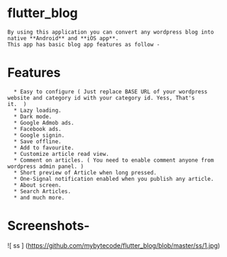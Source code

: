 # flutter_blog
    By using this application you can convert any wordpress blog into native **Android** and **iOS app**.
    This app has basic blog app features as follow - 
    
 # Features
      * Easy to configure ( Just replace BASE URL of your wordpress website and category id with your category id. Yess, That's         it.  )
      * Lazy loading.
      * Dark mode.
      * Google Admob ads.
      * Facebook ads.
      * Google signin.
      * Save offline.
      * Add to favourite.
      * Customize article read view.
      * Comment on articles. ( You need to enable comment anyone from wordpress admin panel. )
      * Short preview of Article when long pressed.
      * One-Signal notification enabled when you publish any article.
      * About screen.
      * Search Articles.
      * and much more.
      
 # Screenshots-
 
 ![ ss ]
 (https://github.com/mybytecode/flutter_blog/blob/master/ss/1.jpg)
